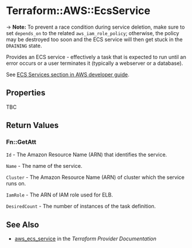 # Terraform::AWS::EcsService

-> **Note:** To prevent a race condition during service deletion, make sure to set `depends_on` to the related `aws_iam_role_policy`; otherwise, the policy may be destroyed too soon and the ECS service will then get stuck in the `DRAINING` state.

Provides an ECS service - effectively a task that is expected to run until an error occurs or a user terminates it (typically a webserver or a database).

See [ECS Services section in AWS developer guide](https://docs.aws.amazon.com/AmazonECS/latest/developerguide/ecs_services.html).

## Properties

TBC

## Return Values

### Fn::GetAtt

`Id` - The Amazon Resource Name (ARN) that identifies the service.

`Name` - The name of the service.

`Cluster` - The Amazon Resource Name (ARN) of cluster which the service runs on.

`IamRole` - The ARN of IAM role used for ELB.

`DesiredCount` - The number of instances of the task definition.

## See Also

* [aws_ecs_service](https://www.terraform.io/docs/providers/aws/r/ecs_service.html) in the _Terraform Provider Documentation_